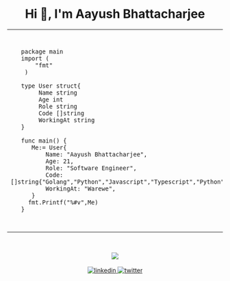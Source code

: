 <h1 align="center">  Hi 👋, I'm Aayush Bhattacharjee</h1>

[//]: # (<p align="center"> <img src="https://github.com/ResponseTime/ResponseTime/assets/80978976/3ea58728-19a7-4647-8e16-fc1ce6fab99d" alt="responsetime" />  </p>)

<table align="center">
  <tr>
    <td>
      <pre lang="go">
    
       package main
       import (
           "fmt"
        )  
                                                                                      
       type User struct{
            Name string
            Age int
            Role string
            Code []string
            WorkingAt string
       }
        
       func main() {
          Me:= User{
              Name: "Aayush Bhattacharjee",
              Age: 21,
              Role: "Software Engineer",
              Code: []string{"Golang","Python","Javascript","Typescript","Python","Java"},
              WorkingAt: "Warewe",
          }
         fmt.Printf("%#v",Me)
       }                                                            
</pre>
</td>

<td> 
  <img  src="https://github.com/ResponseTime/ResponseTime/assets/80978976/a3dfdb04-d063-4ece-a3e1-2e9299086e9c"/>
</td>
  </tr>
</table>



<br/>  

<p align="center">
<img src="https://y.yarn.co/ca431bf5-b0f0-4b9e-869d-9900a15ec553_text.gif"/>
<br/>
<br/>

<a href="https://www.linkedin.com/in/aayush-bhattacharjee/" target="_blank">
<img src=https://img.shields.io/badge/linkedin-%231E77B5.svg?&style=for-the-badge&logo=linkedin&logoColor=white alt=linkedin style="margin-bottom: 5px;" />
</a>
<a href="https://twitter.com/AayushCS09" target="_blank">
<img src=https://img.shields.io/badge/twitter-%2300acee.svg?&style=for-the-badge&logo=twitter&logoColor=white alt=twitter style="margin-bottom: 5px;" />
</a>  
</p>

